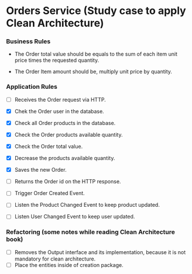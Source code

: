 # Orders Service (Study case to apply Clean Architecture)

### Business Rules

* The Order total value should be equals to the 
sum of each item unit price times the requested quantity.

* The Order Item amount should be, multiply unit price by quantity. 

### Application Rules

- [ ] Receives the Order request via HTTP.

- [x] Chek the Order user in the database.

- [x] Check all Order products in the database.

- [x] Check the Order products available quantity.

- [x] Check the Order total value.

- [x] Decrease the products available quantity.

- [x] Saves the new Order.

- [ ] Returns the Order id on the HTTP response.

- [ ] Trigger Order Created Event.

- [ ] Listen the Product Changed Event to keep product updated.

- [ ] Listen User Changed Event to keep user updated.

### Refactoring (some notes while reading Clean Architecture book)

- [ ] Removes the Output interface and its implementation, because it is not mandatory for clean architecture.
- [ ] Place the entities inside of creation package.
